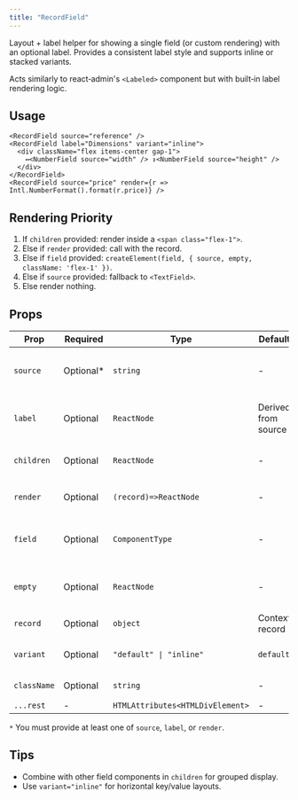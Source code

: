 ```yaml
---
title: "RecordField"
---
```


Layout + label helper for showing a single field (or custom rendering) with an optional label. Provides a consistent label style and supports inline or stacked variants.

Acts similarly to react‑admin's `<Labeled>` component but with built‑in label rendering logic.

## Usage

```tsx
<RecordField source="reference" />
<RecordField label="Dimensions" variant="inline">
  <div className="flex items-center gap-1">
    ↔<NumberField source="width" /> ↕<NumberField source="height" />
  </div>
</RecordField>
<RecordField source="price" render={r => Intl.NumberFormat().format(r.price)} />
```

## Rendering Priority

1. If `children` provided: render inside a `<span class="flex-1">`.
2. Else if `render` provided: call with the record.
3. Else if `field` provided: `createElement(field, { source, empty, className: 'flex-1' })`.
4. Else if `source` provided: fallback to `<TextField>`.
5. Else render nothing.

## Props

| Prop | Required | Type | Default | Description |
|------|----------|------|---------|-------------|
| `source` | Optional* | `string` | - | Field name for auto field or label |
| `label` | Optional | `ReactNode` | Derived from source | Custom label. Set `""` or `false` to hide |
| `children` | Optional | `ReactNode` | - | Custom content area |
| `render` | Optional | `(record)=>ReactNode` | - | Function to render value |
| `field` | Optional | `ComponentType` | - | Field component (e.g. `TextField`) |
| `empty` | Optional | `ReactNode` | - | Placeholder when no value for `render` path |
| `record` | Optional | `object` | Context record | Explicit record |
| `variant` | Optional | `"default" \| "inline"` | `default` | Label above or inline |
| `className` | Optional | `string` | - | Wrapper classes |
| `...rest` | - | `HTMLAttributes<HTMLDivElement>` | - | DOM props |

`*` You must provide at least one of `source`, `label`, or `render`.

## Tips

- Combine with other field components in `children` for grouped display.
- Use `variant="inline"` for horizontal key/value layouts.
